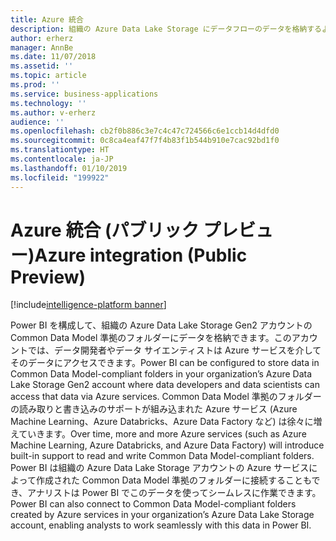 ```yaml
---
title: Azure 統合
description: 組織の Azure Data Lake Storage にデータフローのデータを格納するように、Power BI を構成できます。
author: erherz
manager: AnnBe
ms.date: 11/07/2018
ms.assetid: ''
ms.topic: article
ms.prod: ''
ms.service: business-applications
ms.technology: ''
ms.author: v-erherz
audience: ''
ms.openlocfilehash: cb2f0b886c3e7c4c47c724566c6e1ccb14d4dfd0
ms.sourcegitcommit: 0c8ca4eaf47f7f4b83f1b544b910e7cac92bd1f0
ms.translationtype: HT
ms.contentlocale: ja-JP
ms.lasthandoff: 01/10/2019
ms.locfileid: "199922"
---
```

# <a name="azure-integration-public-preview"></a><span data-ttu-id="86497-103">Azure 統合 (パブリック プレビュー)</span><span class="sxs-lookup"><span data-stu-id="86497-103">Azure integration (Public Preview)</span></span> 

[!include[intelligence-platform banner](../../includes/intelligence-platform.md)]


<span data-ttu-id="86497-104">Power BI を構成して、組織の Azure Data Lake Storage Gen2 アカウントの Common Data Model 準拠のフォルダーにデータを格納できます。このアカウントでは、データ開発者やデータ サイエンティストは Azure サービスを介してそのデータにアクセスできます。</span><span class="sxs-lookup"><span data-stu-id="86497-104">Power BI can be configured to store data in Common Data Model-compliant folders in your organization’s Azure Data Lake Storage Gen2 account where data developers and data scientists can access that data via Azure services.</span></span> <span data-ttu-id="86497-105">Common Data Model 準拠のフォルダーの読み取りと書き込みのサポートが組み込まれた Azure サービス (Azure Machine Learning、Azure Databricks、Azure Data Factory など) は徐々に増えていきます。</span><span class="sxs-lookup"><span data-stu-id="86497-105">Over time, more and more Azure services (such as Azure Machine Learning, Azure Databricks, and Azure Data Factory) will introduce built-in support to read and write Common Data Model-compliant folders.</span></span>  
<span data-ttu-id="86497-106">Power BI は組織の Azure Data Lake Storage アカウントの Azure サービスによって作成された Common Data Model 準拠のフォルダーに接続することもでき、アナリストは Power BI でこのデータを使ってシームレスに作業できます。</span><span class="sxs-lookup"><span data-stu-id="86497-106">Power BI can also connect to Common Data Model-compliant folders created by Azure services in your organization’s Azure Data Lake Storage account, enabling analysts to work seamlessly with this data in Power BI.</span></span>




